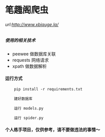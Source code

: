 # 笔趣阁爬虫

######  url:http://www.xbiquge.la/

##### 使用的相关技术

- peewee 做数据库关联
- requests 网络请求
- xpath 做数据解析

#### 运行方式

```
    pip install -r requirements.txt

    建好数据库       

    运行 models.py

    运行 spider.py

```

#### 个人练手项目，仅供参考，请不要做违法的事情～
